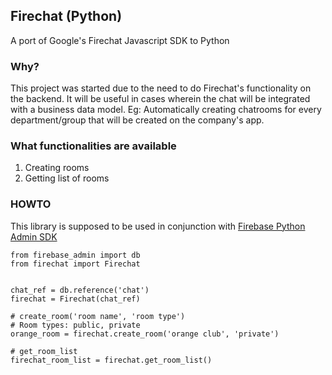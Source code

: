 ## Firechat (Python)
A port of Google's Firechat Javascript SDK to Python

### Why?
This project was started due to the need to do Firechat's functionality on the backend.
It will be useful in cases wherein the chat will be integrated with a business data model.
Eg: Automatically creating chatrooms for every department/group that will be created on the company's app.

### What functionalities are available
1. Creating rooms
2. Getting list of rooms

### HOWTO
This library is supposed to be used in conjunction with [Firebase Python Admin SDK](https://github.com/firebase/firebase-admin-python)
```
from firebase_admin import db
from firechat import Firechat


chat_ref = db.reference('chat')
firechat = Firechat(chat_ref)

# create_room('room name', 'room type')
# Room types: public, private
orange_room = firechat.create_room('orange club', 'private')

# get_room_list
firechat_room_list = firechat.get_room_list()
```
